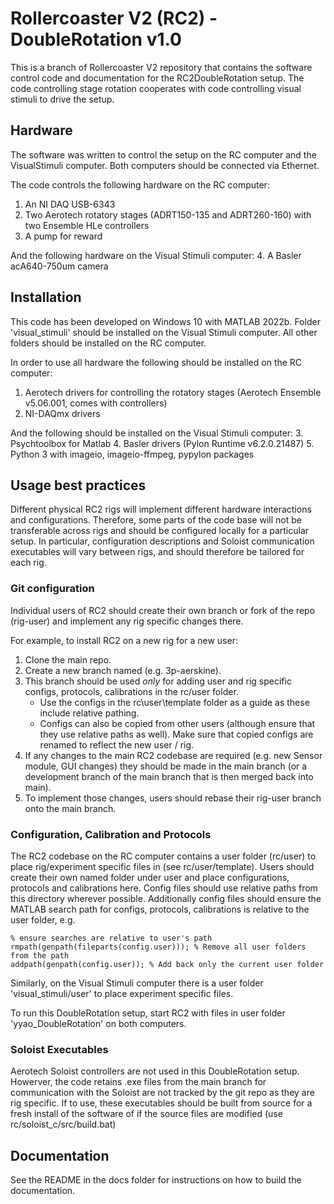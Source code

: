 # Rollercoaster V2 (RC2) - DoubleRotation v1.0

This is a branch of Rollercoaster V2 repository that contains the software control code and documentation for the RC2DoubleRotation setup. The code controlling stage rotation cooperates with code controlling visual stimuli to drive the setup. 

## Hardware

The software was written to control the setup on the RC computer and the VisualStimuli computer. Both computers should be connected via Ethernet.

The code controls the following hardware on the RC computer:
1. An NI DAQ USB-6343
2. Two Aerotech rotatory stages (ADRT150-135 and ADRT260-160) with two Ensemble HLe controllers
3. A pump for reward

And the following hardware on the Visual Stimuli computer: 
4. A Basler acA640-750um camera

## Installation

This code has been developed on Windows 10 with MATLAB 2022b.
Folder 'visual_stimuli' should be installed on the Visual Stimuli computer. All other folders should be installed on the RC computer. 

In order to use all hardware the following should be installed on the RC computer:
1. Aerotech drivers for controlling the rotatory stages (Aerotech Ensemble v5.06.001, comes with controllers)
2. NI-DAQmx drivers

And the following should be installed on the Visual Stimuli computer: 
3. Psychtoolbox for Matlab
4. Basler drivers (Pylon Runtime v6.2.0.21487)
5. Python 3 with imageio, imageio-ffmpeg, pypylon packages

## Usage best practices

Different physical RC2 rigs will implement different hardware interactions and configurations. Therefore, some parts of the code base will not be transferable across rigs and should be configured locally for a particular setup. In particular, configuration descriptions and Soloist communication executables will vary between rigs, and should therefore be tailored for each rig. 

### Git configuration

Individual users of RC2 should create their own branch or fork of the repo (rig-user) and implement any rig specific changes there.

For example, to install RC2 on a new rig for a new user:
1. Clone the main repo.
2. Create a new branch named <rig-user> (e.g. 3p-aerskine).
3. This branch should be used *only* for adding user and rig specific configs, protocols, calibrations in the rc/user folder.
    - Use the configs in the rc\user\template folder as a guide as these include relative pathing. 
    - Configs can also be copied from other users (although ensure that they use relative paths as well). Make sure that copied configs are renamed to reflect the new user / rig.
4. If any changes to the main RC2 codebase are required (e.g. new Sensor module, GUI changes) they should be made in the main branch (or a development branch of the main branch that is then merged back into main).
5. To implement those changes, users should rebase their rig-user branch onto the main branch.

### Configuration, Calibration and Protocols

The RC2 codebase on the RC computer contains a user folder (rc/user) to place rig/experiment specific files in (see rc/user/template). Users should create their own named folder under user and place configurations, protocols and calibrations here. Config files should use relative paths from this directory wherever possible. Additionally config files should ensure the MATLAB search path for configs, protocols, calibrations is relative to the user folder, e.g.

```
% ensure searches are relative to user's path
rmpath(genpath(fileparts(config.user))); % Remove all user folders from the path
addpath(genpath(config.user)); % Add back only the current user folder
```

Similarly, on the Visual Stimuli computer there is a user folder 'visual_stimuli/user' to place experiment specific files. 

To run this DoubleRotation setup, start RC2 with files in user folder 'yyao_DoubleRotation' on both computers.

### Soloist Executables

Aerotech Soloist controllers are not used in this DoubleRotation setup. Howerver, the code retains .exe files from the main branch for communication with the Soloist are not tracked by the git repo as they are rig specific. If to use, these executables should be built from source for a fresh install of the software of if the source files are modified (use rc/soloist_c/src/build.bat)

## Documentation

See the README in the docs folder for instructions on how to build the documentation.
